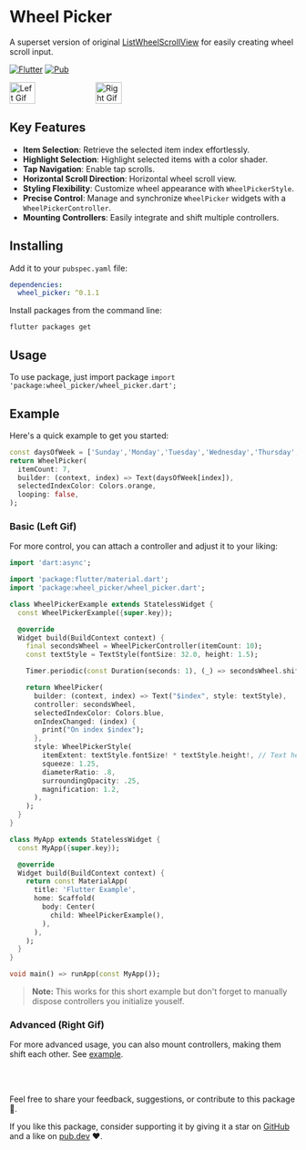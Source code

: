 # Wheel Picker

A superset version of original [ListWheelScrollView](https://api.flutter.dev/flutter/widgets/ListWheelScrollView-class.html) for easily creating wheel scroll input.

[![Flutter](https://img.shields.io/badge/Platform-Flutter-blue.svg)](https://flutter.dev/) [![Pub](https://img.shields.io/badge/pub-v0.1.1-orange.svg)](https://pub.dev/packages/wheel_picker)

<div style="display: flex; flex-direction: row;">
    <img src="https://raw.githubusercontent.com/stavgafny/wheel_picker/main/doc/counter.gif" alt="Left Gif" width="30%">
    <img src="https://raw.githubusercontent.com/stavgafny/wheel_picker/main/doc/time.gif" alt="Right Gif" width="30%">
</div>

## Key Features

- **Item Selection**: Retrieve the selected item index effortlessly.
- **Highlight Selection**: Highlight selected items with a color shader.
- **Tap Navigation**: Enable tap scrolls.
- **Horizontal Scroll Direction**: Horizontal wheel scroll view.
- **Styling Flexibility**: Customize wheel appearance with `WheelPickerStyle`.
- **Precise Control**: Manage and synchronize `WheelPicker` widgets with a `WheelPickerController`.
- **Mounting Controllers**: Easily integrate and shift multiple controllers.

## Installing

Add it to your `pubspec.yaml` file:

```yaml
dependencies:
  wheel_picker: ^0.1.1
```

Install packages from the command line:

```
flutter packages get
```

## Usage

To use package, just import package `import 'package:wheel_picker/wheel_picker.dart';`

## Example

Here's a quick example to get you started:
```dart
const daysOfWeek = ['Sunday','Monday','Tuesday','Wednesday','Thursday','Friday','Saturday'];
return WheelPicker(
  itemCount: 7,
  builder: (context, index) => Text(daysOfWeek[index]),
  selectedIndexColor: Colors.orange,
  looping: false,
);
```

### Basic (Left Gif)

For more control, you can attach a controller and adjust it to your liking:

```dart
import 'dart:async';

import 'package:flutter/material.dart';
import 'package:wheel_picker/wheel_picker.dart';

class WheelPickerExample extends StatelessWidget {
  const WheelPickerExample({super.key});

  @override
  Widget build(BuildContext context) {
    final secondsWheel = WheelPickerController(itemCount: 10);
    const textStyle = TextStyle(fontSize: 32.0, height: 1.5);

    Timer.periodic(const Duration(seconds: 1), (_) => secondsWheel.shiftDown());

    return WheelPicker(
      builder: (context, index) => Text("$index", style: textStyle),
      controller: secondsWheel,
      selectedIndexColor: Colors.blue,
      onIndexChanged: (index) {
        print("On index $index");
      },
      style: WheelPickerStyle(
        itemExtent: textStyle.fontSize! * textStyle.height!, // Text height
        squeeze: 1.25,
        diameterRatio: .8,
        surroundingOpacity: .25,
        magnification: 1.2,
      ),
    );
  }
}

class MyApp extends StatelessWidget {
  const MyApp({super.key});

  @override
  Widget build(BuildContext context) {
    return const MaterialApp(
      title: 'Flutter Example',
      home: Scaffold(
        body: Center(
          child: WheelPickerExample(),
        ),
      ),
    );
  }
}

void main() => runApp(const MyApp());
```

> **Note:** This works for this short example but don't forget to manually dispose controllers you initialize youself.

### Advanced (Right Gif)

For more advanced usage, you can also mount controllers, making them shift each other. See [example](example/lib/main.dart).

<br />
<br />

Feel free to share your feedback, suggestions, or contribute to this package :handshake:.

If you like this package, consider supporting it by giving it a star on [GitHub](https://github.com/stavgafny/wheel_picker) and a like on [pub.dev](https://pub.dev/packages/wheel_picker) :heart:.
